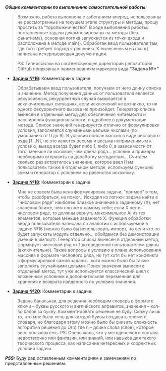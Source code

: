 ***Общие комментарии по выполнению самостоятельной работы:***
> Возможно, работа выполнена с забеганием вперед, использованы не рассмотренные на текущем этапе структуры и методы, прошу простить за "торопыжничество". В ходе выполнения работы: поставленные задачи декомпозированы на методы (без фанатизма), основная логика запускается из точки входа и расположена в методе main(). Обработан ввод пользователя там, где того требует подход к решению. К вынесенным из main() написана исчерпывающая документация.

> PS: Гиперссылки на соответсвующее директории репозитория GitHub привязаны к наименованиям маркеров вида **"Задача №*"**

- [**Задача №16**](https://github.com/AllIWantIsNotAvailable/GeekBrains_IntroductionToPython/blob/main/seminars/Sem03_ListsAndDicts/HomeWork/Task16.py):
Комментарии к задаче:
> Обрабатываем ввод пользователя, получаем от него длину списка и значение. Метод получения данных от пользователя является рекурсивным, рекуррентный случай вызывается в исключительных ситуациях, если исключений не возникло, то ни одного рекуррентного вызова не произойдет.
> Генератор списка вынесен в отдельный метод для обеспечения читаемости и расширения функциональности, подробнее в документации метода. Список значений генерируется отлично от формулировки условия, заполняется случайными целыми числами (по умолчанию от 0 до 9). В условии описан массив в виде числового ряда [1...N], но это кажется весьма и весьма неприменимым к условию, вывод всегда будет либо 1, либо 0, в зависимости от того, меньше ли искомое, чем длина ряда... условие и примеры необходимо отправить на доработку методистам...
> Считаем сколько раз встретилось значение, которое ввел Нам пользователь также в отдельном методе, используем функцию сумм и генератор с условием на равенство искомому.

- [**Задача №18**](https://github.com/AllIWantIsNotAvailable/GeekBrains_IntroductionToPython/blob/main/seminars/Sem03_ListsAndDicts/HomeWork/Task18.py):
Комментарии к задаче:
> Мне не совсем была ясна формулировка задачи, "пример" в том, чтобы разобраться, не помог.. Исходил из логики: задача найти в "числовом ряде" наиболее близкое значение к заданному (X); нет значения ближе, чем оно же к самому себе; если X нет в числовом ряде, то должны вернуть максимальное Ai из тех элементов, которые меньше заданного X.
> Функция обработки ввода пользователя написана по аналогии с используемой в задаче №16 (можно было бы использовать импорт, но если кто-то будет запускать модуль отдельно... обойдемся без демонстрации умений в импорт).
> Генератор списка вынесен в отдельный метод, формирует числовой ряд от 1 до введенной пользователем длины (включительно). Также вопросы к условию в плане использования массива в формате числового ряда, но тут хотя бы нет конфликта с формулировкой самой задачи... хотя можно было бы также заполнять случайными целыми.
> Поиск значения вынесен в отдельный метод, тут уже используется классический цикл с вложенным условием и дополнительная переменная для хранения и возврата найденного по условию значения.

- [**Задача №20**](https://github.com/AllIWantIsNotAvailable/GeekBrains_IntroductionToPython/blob/main/seminars/Sem03_ListsAndDicts/HomeWork/Task20.py):
Комментарии к задаче:
> Задача банальная, для решения необходим словарь в формате: ключи – буквы русского и английского алфавитов, значения – кол-во балов за букву.
> Комментировать решение не буду. Скажу лишь то, что мне было лень для каждой буквы создавать элемент словаря, но благодаря этому можно было бы снизить сложность алгоритма решения до O(n) где n – длина слова (слов), которое ввел пользователь.
> PS: Очень жаль, что у методического состава недостаточно или фантазии, или знаний, или навыков для такого творческого процесса, как написание интересных и корректных условий задачи.

***PSS:*** Буду рад оставленным комментариям и замечаниям по представленным решениям.
